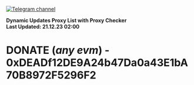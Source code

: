 [![Telegram channel](https://img.shields.io/endpoint?url=https://runkit.io/damiankrawczyk/telegram-badge/branches/master?url=https://t.me/n4z4v0d)](https://t.me/n4z4v0d) 

**Dynamic Updates Proxy List with Proxy Checker**  
**Last Updated: 21.12.23 02:00**

# DONATE (_any evm_) - 0xDEADf12DE9A24b47Da0a43E1bA70B8972F5296F2
